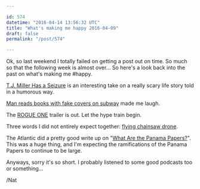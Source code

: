 ```yaml
---

id: 574
datetime: "2016-04-14 13:56:32 UTC"
title: "What's making me happy 2016-04-09"
draft: false
permalink: "/post/574"

---
```


Ok, so last weekend I totally failed on getting a post out on time. So much so that the following week is almost over... So here's a look back into the past on what's making me #happy.

[T.J. Miller Has a Seizure](https://www.youtube.com/watch?v=Kf9N5AWprG8&feature=youtu.be) is an interesting take on a really scary life story told in a humorous way.

[Man reads books with fake covers on subway](https://boingboing.net/2016/04/07/man-reads-books-with-fake-cove.html) made me laugh.

The [ROGUE ONE](https://www.youtube.com/watch?v=Wji-BZ0oCwg) trailer is out. Let the hype train begin.

Three words I did not entirely expect together: [flying chainsaw drone](http://www.theverge.com/2016/4/4/11359828/flying-chainsaw-drone-finland).

The Atlantic did a pretty good write up on "[What Are the Panama Papers?](http://www.theatlantic.com/international/archive/2016/04/what-are-the-panama-papers/476658/)". This was a huge thing, and I'm expecting the ramifications of the Panama Papers to continue to be large.

Anyways, sorry it's so short. I probably listened to some good podcasts too or something...

/Nat


